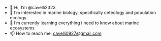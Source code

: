 - 👋 Hi, I’m @cavelli2323
- 👀 I’m interested in marine biology, specifically ceteology and population ecology.
- 🌱 I’m currently learning everything i need to know about marine ecosystems
- 📫 How to reach me: cavelli0927@gmail.com

<!---
cavelli2323/cavelli2323 is a ✨ special ✨ repository because its `README.md` (this file) appears on your GitHub profile.
You can click the Preview link to take a look at your changes.
--->
